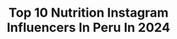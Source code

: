 ---
title: Top 10 Nutrition Instagram Influencers In Peru In 2024
description: >-
  Find top nutrition Instagram influencers in Peru in 2024. Most popular hashtags: #bienestar #publicidad #peru.
platform: Instagram
hits: 22
text_top: See the most popular Instagram accounts on inBeat.
text_bottom: Our platform has 22 Instagram influencers like this in Peru for you to work with.
profiles:
  - username: "carlosbarrazaoficial"
    fullname: >-
      Carlos Tomate Barraza
    bio: >-
      🎶 Director @losbarrazaoficial 💪 Team @universenutrition y @hyper.nutrition.pe 💪 Papá de @gaelabarraza_ y @emi_barrazalop ♥️ 🎙 Locutor en @megamixperu
    location: "Peru"
    followers: 422475
    engagement: 114
    commentsToLikes: 0.013962
    id: ck5zufn7g29o50i149q35a1e1
    verified: false
    hashtags: "#carestinoperu, #carestino, #articulosparabebes, #publicidad"
  - username: "verofith"
    fullname: >-
      Veronica Mori
    bio: >-
      ☝️Nutrición y Deporte 💪 📌 Lima - Perú 🇵🇪 👩‍👦mamá de yadiel ♥️ 💪Distribuidor Independiente😃 😃 Herbalife Nutrition ♥️ #peruana #mamafit
    location: "Peru"
    followers: 582806
    engagement: 124
    commentsToLikes: 0.019078
    id: ckapa4nteuowr0i78df9tjoh6
    verified: false
    hashtags: "#moments, #bendecidodia, #reto21dias, #domingo"
  - username: "paulamonpas"
    fullname: >-
      PAULA MONTES
    bio: >-
      📍Now in LIMA 🇺🇸 @NEXTMODELS Health Coach in training @nutritionschool 🍃 @thehealthiestmodel
    location: "Peru"
    followers: 34083
    engagement: 267
    commentsToLikes: 0.032902
    id: ck14gdv094pyl0i19wv2l0o5z
    verified: false
    hashtags: "#nomakeup, #nofilter, #dior, #sustainablefashion"
  - username: "victor_latinlover"
    fullname: >-
      Latin Lover
    bio: >-
      “Todo o Nada”. Conductor,Luchador,Actor y Empresario Twitter: @victorlatin77 Suplementos @latin.nutrition Contacto : kikirikiiic@gmail.com
    location: "Peru"
    followers: 143361
    engagement: 126
    commentsToLikes: 0.039942
    id: ck6u8944xq5vw0j71njbpay8o
    verified: true
    hashtags: "#gym, #love, #harleydavidson, #life"
  - username: "vivianadeferrari"
    fullname: >-
      Self Love Coach
    bio: >-
      ⚡️BE YOU⚡️ Reprogram your mind | Make it simple | Self Love Work 👇🏼Más contenido en YOUTUBE
    location: "Peru"
    followers: 47438
    engagement: 584
    commentsToLikes: 0.038099
    id: ck6tt9c619cdg0j71yyfxjsnr
    verified: false
    hashtags: "#mindfulness, #bienestarysalud, #lifecoaching, #sigueadelante"
  - username: "tete_novoa_oficial"
    fullname: >-
      Tete Novoa Oficial
    bio: >-
      🎤Cantante y compositor en @saratogaoficial 🔥 Artista solista, amante❤ de los animales🐶 y del deporte🏋️‍♂️ ⬇️Nuevo vídeo ⬇️
    location: "Peru"
    followers: 35068
    engagement: 323
    commentsToLikes: 0.022829
    id: ck5c26baxwmfc0i11tdcr5bfu
    verified: false
    hashtags: "#live, #repost, #tetenovoa, #freddiemercury"
  - username: "crisisyak"
    fullname: >-
      Cris Arakaki 🥰
    bio: >-
      🇵🇪Lima - Perú 👾Twitch Kage de @rimuro.pe 💙 Otaku - Valorant - Nutrición - Kpop Tictac: 200K + 💌: hola@fluencylab.pe 🌸 @fluencylabpe
    location: "Peru"
    followers: 43089
    engagement: 465
    commentsToLikes: 0.035293
    id: ck9hcp6gwmfip0j78u0o1w1hw
    verified: false
    hashtags: "#humor, #otaku, #ootd, #kawaii"
  - username: "germanrozz"
    fullname: >-
      German Roz
    bio: >-
      🇵🇪 Chef | Nutricionista | Thenutrichef No hago dietas - Hago planes nutricionales ⚡️ Fundador 🚀 @huellaverdefoods @lacaletapizza @el.ztudio
    location: "Peru"
    followers: 77134
    engagement: 308
    commentsToLikes: 0.058497
    id: ck5hp9uwcqzwv0i11jlp6xy4w
    verified: false
    hashtags: "#nutricion, #mealprep, #germanrozz, #salud"
  - username: "macawellness"
    fullname: >-
      MACA | nutrición REAL
    bio: >-
      Nutricionista, RD 🍒 ✨nutriendo cuerpo & mente con ciencia y amor propio 🎙️podcast Otro Fondo Otra Reflexión 📙mi libro: NÚTRETE 👇🏼VOTA AQUÍ
    location: "Peru"
    followers: 92577
    engagement: 158
    commentsToLikes: 0.040375
    id: ck5pytz39xsol0i11wbqe26fk
    verified: true
    hashtags: "#mitosdenutricion, #bienestar, #anotalo, #recetassaludables"
  - username: "marianahidalgo.nutricion"
    fullname: >-
      Mariana Hidalgo
    bio: >-
      🍓¡Soy nutricionista! Te enseño de alimentación y hábitos para que cambies de vida no de talla. 💘 Team @reebokperu RECETARIO GRATUITO AQUÍ 👇🏼
    location: "Peru"
    followers: 120994
    engagement: 155
    commentsToLikes: 0.101596
    id: ck6u91w0cv08a0j71afz0zsxy
    verified: false
    hashtags: "#nutrici, #2023biencabr, #nutricionista, #marianahidalgo"
---